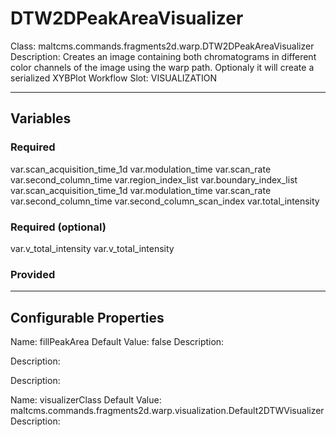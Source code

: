 <h1>DTW2DPeakAreaVisualizer</h1>
Class: maltcms.commands.fragments2d.warp.DTW2DPeakAreaVisualizer
Description: Creates an image containing both chromatograms in different color channels of the image using the warp path. Optionaly it will create a serialized XYBPlot
Workflow Slot: VISUALIZATION

---

<h2>Variables</h2>
<h3>Required</h3>
	var.scan_acquisition_time_1d
	var.modulation_time
	var.scan_rate
	var.second_column_time
	var.region_index_list
	var.boundary_index_list
	var.scan_acquisition_time_1d
	var.modulation_time
	var.scan_rate
	var.second_column_time
	var.second_column_scan_index
	var.total_intensity

<h3>Required (optional)</h3>
	var.v_total_intensity
	var.v_total_intensity

<h3>Provided</h3>


---

<h2>Configurable Properties</h2>
Name: fillPeakArea
Default Value: false
Description: 


Description: 


Description: 

Name: visualizerClass
Default Value: maltcms.commands.fragments2d.warp.visualization.Default2DTWVisualizer
Description: 


